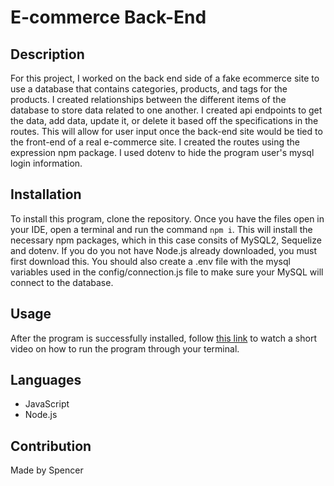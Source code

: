 # E-commerce Back-End

## Description
For this project, I worked on the back end side of a fake ecommerce site to use a database that contains categories, products, and tags for the products. I created relationships between the different items of the database to store data related to one another. I created api endpoints to get the data, add data, update it, or delete it based off the specifications in the routes. This will allow for user input once the back-end site would be tied to the front-end of a real e-commerce site. I created the routes using the expression npm package. I used dotenv to hide the program user's mysql login information.

## Installation
To install this program, clone the repository. Once you have the files open in your IDE, open a terminal and run the command `npm i`.
This will install the necessary npm packages, which in this case consits of MySQL2, Sequelize and dotenv. If you do you not have Node.js already downloaded, you 
must first download this. You should also create a .env file with the mysql variables used in the config/connection.js file to make sure your MySQL will connect to the database.

## Usage
After the program is successfully installed, follow [this link](https://drive.google.com/file/d/1-l0uuwwFDlJWa77SpJVVagMe037BD2K3/view) to watch a short video on how to run the program through your terminal.

## Languages
- JavaScript
- Node.js

## Contribution
Made by Spencer
